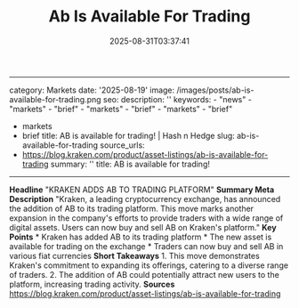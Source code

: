 ﻿---
title: "Ab Is Available For Trading"
date: "2025-08-31T03:37:41"
category: "Tech"
slug: "ab-is-available-for-trading"
image: "/images/posts/systemobject.jpg"
tags: ["tech", "news"]
---

---
category: Markets
date: '2025-08-19'
image: /images/posts/ab-is-available-for-trading.png
seo:
  description: ''
  keywords:
    - "news"
    - "markets"
    - "brief"
    - "markets"
    - "brief"
    - "markets"
    - "brief"
  - markets
  - brief
  title: AB is available for trading! | Hash n Hedge
slug: ab-is-available-for-trading
source_urls:
- https://blog.kraken.com/product/asset-listings/ab-is-available-for-trading
summary: ''
title: AB is available for trading!
---


**Headline** "KRAKEN ADDS AB TO TRADING PLATFORM"  **Summary Meta Description** "Kraken, a leading cryptocurrency exchange, has announced the addition of AB to its trading platform. This move marks another expansion in the company's efforts to provide traders with a wide range of digital assets. Users can now buy and sell AB on Kraken's platform."  **Key Points**  * Kraken has added AB to its trading platform * The new asset is available for trading on the exchange * Traders can now buy and sell AB in various fiat currencies  **Short Takeaways**  1. This move demonstrates Kraken's commitment to expanding its offerings, catering to a diverse range of traders. 2. The addition of AB could potentially attract new users to the platform, increasing trading activity.  **Sources** https://blog.kraken.com/product/asset-listings/ab-is-available-for-trading
